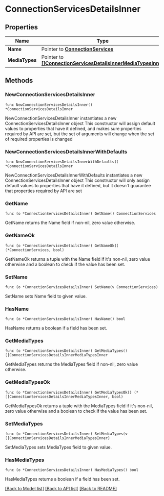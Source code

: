 # ConnectionServicesDetailsInner

## Properties

Name | Type | Description | Notes
------------ | ------------- | ------------- | -------------
**Name** | Pointer to [**ConnectionServices**](ConnectionServices.md) |  | [optional] 
**MediaTypes** | Pointer to [**[]ConnectionServicesDetailsInnerMediaTypesInner**](ConnectionServicesDetailsInnerMediaTypesInner.md) |  | [optional] 

## Methods

### NewConnectionServicesDetailsInner

`func NewConnectionServicesDetailsInner() *ConnectionServicesDetailsInner`

NewConnectionServicesDetailsInner instantiates a new ConnectionServicesDetailsInner object
This constructor will assign default values to properties that have it defined,
and makes sure properties required by API are set, but the set of arguments
will change when the set of required properties is changed

### NewConnectionServicesDetailsInnerWithDefaults

`func NewConnectionServicesDetailsInnerWithDefaults() *ConnectionServicesDetailsInner`

NewConnectionServicesDetailsInnerWithDefaults instantiates a new ConnectionServicesDetailsInner object
This constructor will only assign default values to properties that have it defined,
but it doesn't guarantee that properties required by API are set

### GetName

`func (o *ConnectionServicesDetailsInner) GetName() ConnectionServices`

GetName returns the Name field if non-nil, zero value otherwise.

### GetNameOk

`func (o *ConnectionServicesDetailsInner) GetNameOk() (*ConnectionServices, bool)`

GetNameOk returns a tuple with the Name field if it's non-nil, zero value otherwise
and a boolean to check if the value has been set.

### SetName

`func (o *ConnectionServicesDetailsInner) SetName(v ConnectionServices)`

SetName sets Name field to given value.

### HasName

`func (o *ConnectionServicesDetailsInner) HasName() bool`

HasName returns a boolean if a field has been set.

### GetMediaTypes

`func (o *ConnectionServicesDetailsInner) GetMediaTypes() []ConnectionServicesDetailsInnerMediaTypesInner`

GetMediaTypes returns the MediaTypes field if non-nil, zero value otherwise.

### GetMediaTypesOk

`func (o *ConnectionServicesDetailsInner) GetMediaTypesOk() (*[]ConnectionServicesDetailsInnerMediaTypesInner, bool)`

GetMediaTypesOk returns a tuple with the MediaTypes field if it's non-nil, zero value otherwise
and a boolean to check if the value has been set.

### SetMediaTypes

`func (o *ConnectionServicesDetailsInner) SetMediaTypes(v []ConnectionServicesDetailsInnerMediaTypesInner)`

SetMediaTypes sets MediaTypes field to given value.

### HasMediaTypes

`func (o *ConnectionServicesDetailsInner) HasMediaTypes() bool`

HasMediaTypes returns a boolean if a field has been set.


[[Back to Model list]](../README.md#documentation-for-models) [[Back to API list]](../README.md#documentation-for-api-endpoints) [[Back to README]](../README.md)


